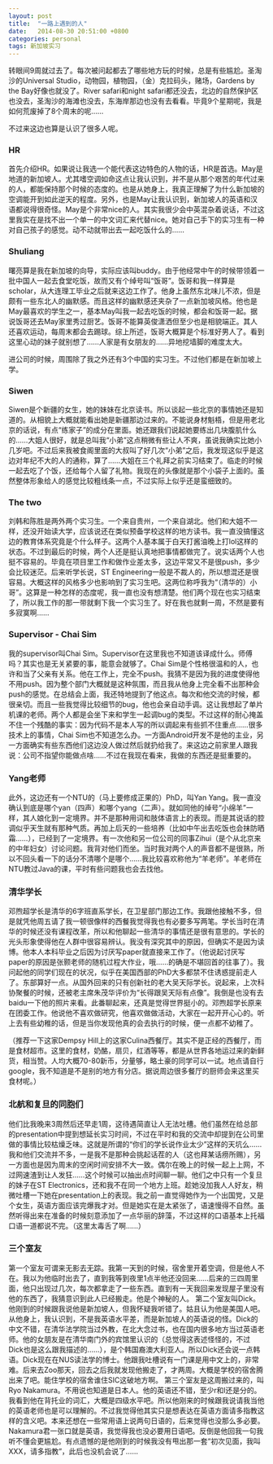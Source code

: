 ```yaml
---
layout: post
title:  "一路上遇到的人"
date:   2014-08-30 20:51:00 +0800
categories: personal
tags: 新加坡实习
---
```


转眼间9周就过去了。每次被问起都去了哪些地方玩的时候，总是有些尴尬。圣淘沙的Universal Studio，动物园，植物园，（金）克拉码头，赌场，Gardens by the Bay好像也就没了。River safari和night safari都还没去，北边的自然保护区也没去，圣淘沙的海滩也没去，东海岸那边也没有去看看。毕竟9个星期呢，我是如何荒废掉了8个周末的呢……

不过来这边也算是认识了很多人呢。

### HR

首先介绍HR。如果说让我选一个能代表这边特色的人物的话，HR是首选。May是地道的新加坡人。尤其嗜空调如命这点让我认识到，并不是从那个艰苦的年代过来的人，都能保持那个时候的态度的。也是从她身上，我真正理解了为什么新加坡的空调能开到如此逆天的程度。另外，也是May让我认识到，新加坡人的英语和汉语都说得很奇怪。May是个非常nice的人。其实我很少会中英混杂着说话，不过这里我实在是找不出一个单一的中文词汇来代替nice。她对自己手下的实习生有一种对自己孩子的感觉。动不动就带出去一起吃饭什么的……

### Shuliang

曙亮算是我在新加坡的向导，实际应该叫buddy。由于他经常中午的时候带领着一批中国人一起去食堂吃饭，故而又有个绰号叫“饭哥”。饭哥和我一样算是scholar，从大连理工毕业之后就来这边工作了。他身上虽然东北味儿不浓，但是颇有一些东北人的幽默感。而且这样的幽默感还夹杂了一点新加坡风格。他也是May最喜欢的学生之一，基本May叫我一起去吃饭的时候，都会和饭哥一起。据说饭哥还去May家里秀过厨艺。饭哥不能算英俊潇洒但至少也是相貌端正。其人还喜欢运动，每周末都会去踢球。综上所述，饭哥大概算是个标准好男人了。看到这里心动的妹子就别想了……人家是有女朋友的……异地挖墙脚的难度太大。

进公司的时候，周围除了我之外还有3个中国的实习生。不过他们都是在新加坡上学。

### Siwen

Siwen是个新疆的女生，她的妹妹在北京读书。所以谈起一些北京的事情她还是知道的。从相貌上大概就能看出她是新疆那边过来的。不能说身材魁梧，但是用老北京的话说，有点“练家子”的成分在里面。她还跟我们说起她要练出几块腹肌什么的……大姐人很好，就是总叫我“小弟”这点稍微有些让人不爽，虽说我确实比她小几岁吧。不过后来我被食阁里面的大叔叫了好几次“小弟”之后，我发现这似乎是这边对年纪不大的人的通称，算了……大姐在三个礼拜之前实习结束了。临走的时候一起去吃了个饭，还给每个人留了礼物。我现在的头像就是那个小袋子上面的。虽然整体形象给人的感觉比较粗线条一点，不过实际上似乎还是蛮细致的。

### The two

刘韩和陈胜是两外两个实习生。一个来自贵州，一个来自湖北。他们和大姐不一样，还没开始读大学，应该说还在类似预备学校这样的地方读书。我一直没搞懂这边的教育体系究竟是个什么样子。这两个人基本属于白天打酱油晚上打lol这样的状态。不过到最后的时候，两个人还是挺认真地把事情都做完了。说实话两个人也挺不容易的。毕竟在项目里工作和做作业差太多，这边平常又不是很push，多少会比较迷茫。后来听学长说，ST Engineering一般是不裁人的，所以想混还是很容易。大概这样的风格多少也影响到了实习生吧。这两位称呼我为“（清华的）小哥”。这算是一种怎样的态度呢，我一直也没有想清楚。他们两个现在也实习结束了，所以我工作的那一带就剩下我一个实习生了。好在我也就剩一周，不然是要有多寂寞啊……

### Supervisor - Chai Sim

我的supervisor叫Chai Sim。Supervisor在这里我也不知道该译成什么。师傅吗？其实也是无关紧要的事，能意会就够了。Chai Sim是个性格很温和的人，也许和当了父亲有关系。他在工作上，完全不push。我猜不是因为我的进度使得他不用push。因为整个部门大概就是这种氛围，而且我从他身上完全看不出那种会push的感觉。在总结会上面，我还特地提到了他这点。每次和他交流的时候，都很亲切。而且一些我觉得比较细节的bug，他也会亲自动手调。这让我想起了单片机课的老师。两个人都是会坐下来和学生一起调bug的类型。不过这样的耐心掩盖不住一个残酷的事实：因为代码不是本人写的所以调起来有些抓不住重点……很多技术上的事情，Chai Sim也不知道怎么办。一方面Android开发不是他的主业，另一方面确实有些东西他们这边没人做过然后就扔给我了。来这边之前家里人跟我说：公司不指望你能做点啥……不过在我现在看来，我做的东西还是挺重要的。

### Yang老师

此外，这边还有一个NTU的（马上要修成正果的）PhD，叫Yan Yang。我一直没确认到底是哪个yan（四声）和哪个yang（二声）。就如同他的绰号“小绵羊”一样，其人娘化到一定境界。并不是那种用词和肢体语言上的表现。而是其说话的腔调似乎天生就有那种气质。再加上后天的一些培养（比如中午出去吃饭也会抹防晒霜……），已经到了一定境界。有一次他和另一位公司的同事Zihui（是个从北京来的中年妇女）讨论问题。我背对他们而坐。当时我对两个人的声音都不是很熟，所以不回头看一下的话分不清哪个是哪个……我比较喜欢称他为“羊老师”。羊老师在NTU教过Java的课，平时有些问题我也会去找他。

### 清华学长

邓煦超学长是清华的6字班直系学长，在卫星部门那边工作。我跟他接触不多，但是就凭他周五请了我一顿很像样的西餐我觉得我也有必要多写两笔。学长当时在清华的时候还没有课程改革，所以和他聊起一些清华的事情还是很有意思的。学长的光头形象使得他在人群中很容易辨认。我没有深究其中的原因，但确实不是因为读博。他本人本科毕业之后因为讨厌写paper就直接来工作了。（他说起讨厌写paper的原因是张颢老师的随机过程大作业，哦……的确是不堪回首的往事了）。我问起他的同学们现在的状况，似乎在美国西部的PhD大多都禁不住诱惑提前走人了。东部算好一点。从国外回来的只有创新社的老大吴天际学长。说起来，上次科协聚餐的时候，还被老主席朱茂华评价为“长得跟吴天际有点像”。我倒是也没有去baidu一下他的照片来看。此番聊起来，还真是觉得世界挺小的。邓煦超学长原来在团委工作。他说他不喜欢做研究，他喜欢做做活动，大家在一起开开心心的。听上去有些幼稚的话，但是当你发现他真的会去执行的时候，便一点都不幼稚了。

（推荐一下这家Dempsy Hill上的这家Culina西餐厅。其实不是正经的西餐厅，而是食材超市。这里的食材，奶酪，扇贝，红酒等等，都是从世界各地运过来的新鲜货，相当赞。人均大概70-80新币，分量够，略土豪的同学可以一试。地点请自行google，我不知道是不是别的地方有分店。据说周边很多餐厅的厨师会来这里买食材呢。）

### 北航和复旦的同胞们

他们比我晚来3周然后还早走1周，这待遇简直让人无法吐槽。他们虽然在给总部的presentation中提到想延长实习时间，不过在平时和我的交流中却提到在公司里做的事情比较枯燥乏味。这就是所谓的“你们的学长说作业太少”这样的天坑么……我和他们交流并不多，一是我不是那种会挑起话茬的人（这也拜某话痨所赐），另一方面也是因为周末的空闲时间安排不大一致。偶尔在晚上的时候一起上上网，不过网速渣到让人发狂……这个时候可以抽出点时间聊一聊。他们之中只有一个复旦的妹子在ST Electronics，还和我不在同一个地方上班。趁她没加我人人好友，稍微吐槽一下她在presentation上的表现。我之前一直觉得她作为一个出国党，又是个女生，英语方面应该完爆我才对。但是她实在是太紧张了，语速慢得不自然。虽然听得出来在准备的时候刻意添加了一点华丽的辞藻，不过这样的口语基本上托福口语一道都说不完。（这里太毒舌了啊……）

### 三个室友

第一个室友可谓来无影去无踪。我第一天到的时候，宿舍里开着空调，但是他人不在。我以为他临时出去了，直到我等到夜里1点半他还没回来……后来的三四周里面，他只出现过几次，每次都拿走了一些东西。直到有一天我回来发现屋子里没有他的东西了，我猜意识到此人已经搬走。他是个神秘的人。
第二个室友叫Dick。他刚到的时候跟我说他是新加坡人，但我怀疑我听错了。姑且认为他是美国人吧。从他身上，我认识到，不是我英语水平差，而是新加坡人的英语说的怪。Dick的中文不错，在清华法学院当过外教，在北大念过书，也在国内很多地方当过英语老师。他的女朋友是在清华南门外的宾馆里认识的（总觉得这表述怪怪的，不过Dick也是这么跟我描述的……），是个韩国裔澳大利亚人。所以Dick还会说一点韩语。Dick现在在NUS读法学的博士。他跟我吐槽说有一门课是用中文上的，非常难。后来去Zoo那天，回去之后我就发现他搬走了，才两周。大概是学校的宿舍腾出来了吧。能住学校的宿舍谁住SIC这破地方啊。
第三个室友是这周搬过来的，叫Ryo Nakamura。不用说也知道是日本人。他的英语还不错，至少r和l还是分的。我看到他在背托业的词汇，大概是四级水平吧。所以他刚来的时候跟我说请我当他的英语老师也是可以理解的。不过我觉得他其实只是想表达在英语方面请多指教这样的含义吧。本来还想在一些常用语上说两句日语的，后来觉得也没那么多必要。Nakamura君一张口就是英语，我觉得我也没必要用日语吧。反倒是他回我一句我听不懂会更尴尬。有点遗憾的是他刚到的时候我没有甩出那一套“初次见面，我叫XXX，请多指教”，此后也没机会说了……
